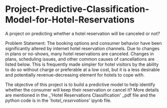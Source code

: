 # Project-Predictive-Classification-Model-for-Hotel-Reservations
A project on predicting whether a hotel reservation will be canceled or not? 

Problem Statement: The booking options and consumer behavior have been significantly altered by internet hotel reservation 
channels. Due to changes in plans or no-shows, many hotel reservations are canceled. Changes in plans, scheduling issues, and other common causes of cancellations are listed below. This is frequently made simpler for hotel visitors by the ability to do so without charge or preferable at a low cost, 
but it is a less desirable and potentially revenue-decreasing element for hotels to cope with.

The objective of this project is to build a predictive model to help identify whether the consumer will keep their reservation or cancel it? More details are mentioned in the _'Hotel Reservations Classification' _pdf file and the python code is in the _'hotel_reservations'_ ipynb file.
